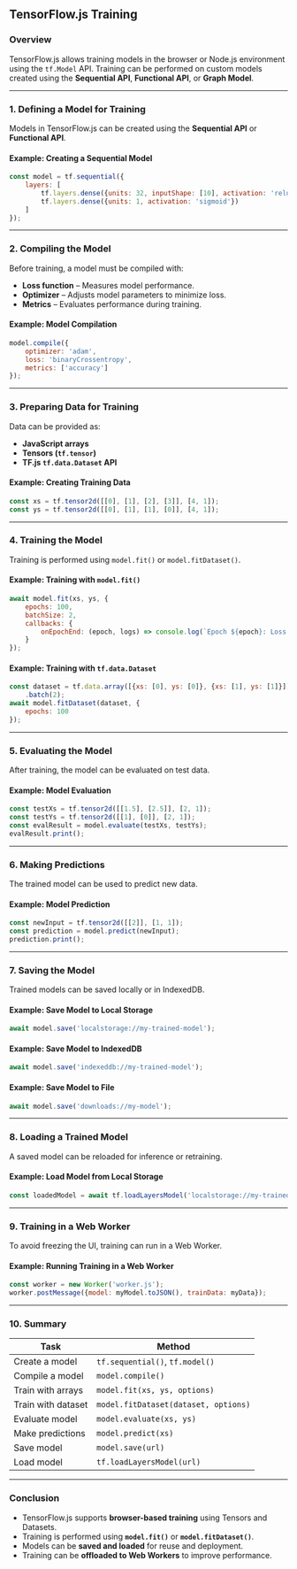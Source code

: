 ## **TensorFlow.js Training**  

### **Overview**  
TensorFlow.js allows training models in the browser or Node.js environment using the `tf.Model` API. Training can be performed on custom models created using the **Sequential API**, **Functional API**, or **Graph Model**.  

---

### **1. Defining a Model for Training**  
Models in TensorFlow.js can be created using the **Sequential API** or **Functional API**.  

#### **Example: Creating a Sequential Model**
```javascript
const model = tf.sequential({
    layers: [
        tf.layers.dense({units: 32, inputShape: [10], activation: 'relu'}),
        tf.layers.dense({units: 1, activation: 'sigmoid'})
    ]
});
```

---

### **2. Compiling the Model**  
Before training, a model must be compiled with:  
- **Loss function** – Measures model performance.  
- **Optimizer** – Adjusts model parameters to minimize loss.  
- **Metrics** – Evaluates performance during training.  

#### **Example: Model Compilation**
```javascript
model.compile({
    optimizer: 'adam',
    loss: 'binaryCrossentropy',
    metrics: ['accuracy']
});
```

---

### **3. Preparing Data for Training**  

Data can be provided as:  
- **JavaScript arrays**  
- **Tensors (`tf.tensor`)**  
- **TF.js `tf.data.Dataset` API**  

#### **Example: Creating Training Data**
```javascript
const xs = tf.tensor2d([[0], [1], [2], [3]], [4, 1]);
const ys = tf.tensor2d([[0], [1], [1], [0]], [4, 1]);
```

---

### **4. Training the Model**  

Training is performed using `model.fit()` or `model.fitDataset()`.  

#### **Example: Training with `model.fit()`**
```javascript
await model.fit(xs, ys, {
    epochs: 100,
    batchSize: 2,
    callbacks: {
        onEpochEnd: (epoch, logs) => console.log(`Epoch ${epoch}: Loss = ${logs.loss}`)
    }
});
```

#### **Example: Training with `tf.data.Dataset`**
```javascript
const dataset = tf.data.array([{xs: [0], ys: [0]}, {xs: [1], ys: [1]}])
    .batch(2);
await model.fitDataset(dataset, {
    epochs: 100
});
```

---

### **5. Evaluating the Model**  
After training, the model can be evaluated on test data.  

#### **Example: Model Evaluation**
```javascript
const testXs = tf.tensor2d([[1.5], [2.5]], [2, 1]);
const testYs = tf.tensor2d([[1], [0]], [2, 1]);
const evalResult = model.evaluate(testXs, testYs);
evalResult.print();
```

---

### **6. Making Predictions**  
The trained model can be used to predict new data.  

#### **Example: Model Prediction**
```javascript
const newInput = tf.tensor2d([[2]], [1, 1]);
const prediction = model.predict(newInput);
prediction.print();
```

---

### **7. Saving the Model**  
Trained models can be saved locally or in IndexedDB.  

#### **Example: Save Model to Local Storage**
```javascript
await model.save('localstorage://my-trained-model');
```

#### **Example: Save Model to IndexedDB**
```javascript
await model.save('indexeddb://my-trained-model');
```

#### **Example: Save Model to File**
```javascript
await model.save('downloads://my-model');
```

---

### **8. Loading a Trained Model**  
A saved model can be reloaded for inference or retraining.  

#### **Example: Load Model from Local Storage**
```javascript
const loadedModel = await tf.loadLayersModel('localstorage://my-trained-model');
```

---

### **9. Training in a Web Worker**  
To avoid freezing the UI, training can run in a Web Worker.  

#### **Example: Running Training in a Web Worker**
```javascript
const worker = new Worker('worker.js');
worker.postMessage({model: myModel.toJSON(), trainData: myData});
```

---

### **10. Summary**  

| **Task** | **Method** |
|---------|-----------|
| Create a model | `tf.sequential()`, `tf.model()` |
| Compile a model | `model.compile()` |
| Train with arrays | `model.fit(xs, ys, options)` |
| Train with dataset | `model.fitDataset(dataset, options)` |
| Evaluate model | `model.evaluate(xs, ys)` |
| Make predictions | `model.predict(xs)` |
| Save model | `model.save(url)` |
| Load model | `tf.loadLayersModel(url)` |

---

### **Conclusion**  
- TensorFlow.js supports **browser-based training** using Tensors and Datasets.  
- Training is performed using **`model.fit()`** or **`model.fitDataset()`**.  
- Models can be **saved and loaded** for reuse and deployment.  
- Training can be **offloaded to Web Workers** to improve performance.